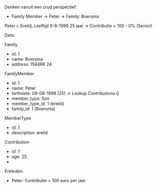Denken vanuit een crud perspectief.

- Family Member -> Peter -> Family: Boersma

Peter = Erelid, Leeftijd 9-8-1999 25 jaar -> Contributie = 100 - 0% (Senior)


Data:

Family
- id: 1
- name: Boersma
- address: 1544RR 24

FamilyMember
- id: 1
- name: Peter
- birthdate: 09-08-1999 (25) -> Lookup Contributions ()
- member_type: Son
- member_type_id: 1 (erelid)
- family_id: 1 (Boersma)

MemberType
- id: 1
- description: erelid

Contribution
- id: 1
- age: 25
- 





Ereleden:
- Peter: Contributie = 100 euro per jaar




